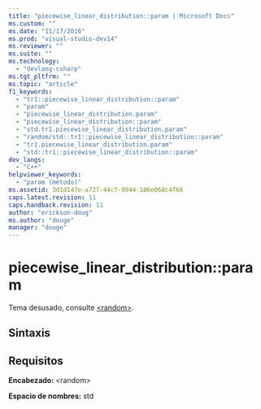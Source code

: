 ```yaml
---
title: "piecewise_linear_distribution::param | Microsoft Docs"
ms.custom: ""
ms.date: "11/17/2016"
ms.prod: "visual-studio-dev14"
ms.reviewer: ""
ms.suite: ""
ms.technology: 
  - "devlang-csharp"
ms.tgt_pltfrm: ""
ms.topic: "article"
f1_keywords: 
  - "tr1::piecewise_linear_distribution::param"
  - "param"
  - "piecewise_linear_distribution.param"
  - "piecewise_linear_distribution::param"
  - "std.tr1.piecewise_linear_distribution.param"
  - "random/std::tr1::piecewise_linear_distribution::param"
  - "tr1.piecewise_linear_distribution.param"
  - "std::tr1::piecewise_linear_distribution::param"
dev_langs: 
  - "C++"
helpviewer_keywords: 
  - "param (método)"
ms.assetid: 3d1d147e-a727-44c7-9944-186e068c4f66
caps.latest.revision: 11
caps.handback.revision: 11
author: "erickson-doug"
ms.author: "douge"
manager: "douge"
---
```

# piecewise_linear_distribution::param
Tema desusado, consulte [\<random\>](../standard-library/random.md).  
  
## Sintaxis  
  
## Requisitos  
 **Encabezado:** \<random\>  
  
 **Espacio de nombres:** std